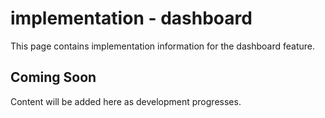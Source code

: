 # implementation - dashboard

This page contains implementation information for the dashboard feature.

## Coming Soon

Content will be added here as development progresses.
